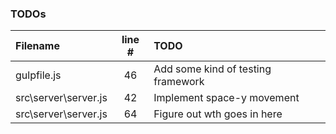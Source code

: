 ### TODOs
| Filename | line # | TODO
|:------|:------:|:------
| gulpfile.js | 46 | Add some kind of testing framework
| src\server\server.js | 42 | Implement space-y movement
| src\server\server.js | 64 | Figure out wth goes in here